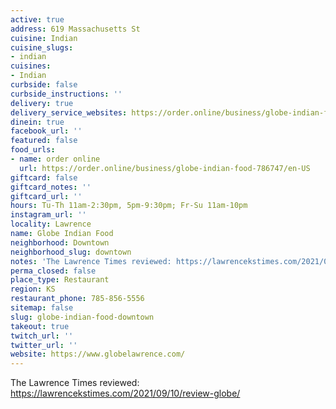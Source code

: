 ```yaml
---
active: true
address: 619 Massachusetts St
cuisine: Indian
cuisine_slugs:
- indian
cuisines:
- Indian
curbside: false
curbside_instructions: ''
delivery: true
delivery_service_websites: https://order.online/business/globe-indian-food-786747/en-US
dinein: true
facebook_url: ''
featured: false
food_urls:
- name: order online
  url: https://order.online/business/globe-indian-food-786747/en-US
giftcard: false
giftcard_notes: ''
giftcard_url: ''
hours: Tu-Th 11am-2:30pm, 5pm-9:30pm; Fr-Su 11am-10pm
instagram_url: ''
locality: Lawrence
name: Globe Indian Food
neighborhood: Downtown
neighborhood_slug: downtown
notes: 'The Lawrence Times reviewed: https://lawrencekstimes.com/2021/09/10/review-globe/ '
perma_closed: false
place_type: Restaurant
region: KS
restaurant_phone: 785-856-5556
sitemap: false
slug: globe-indian-food-downtown
takeout: true
twitch_url: ''
twitter_url: ''
website: https://www.globelawrence.com/
---
```


The Lawrence Times reviewed: https://lawrencekstimes.com/2021/09/10/review-globe/